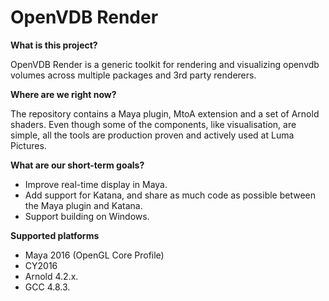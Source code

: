 # OpenVDB Render

**What is this project?**

OpenVDB Render is a generic toolkit for rendering and visualizing openvdb volumes across multiple packages and 3rd party renderers.

**Where are we right now?**

The repository contains a Maya plugin, MtoA extension and a set of Arnold shaders. Even though some of the components, like visualisation, are simple, all the tools are production proven and actively used at Luma Pictures.

**What are our short-term goals?**

-   Improve real-time display in Maya.
-   Add support for Katana, and share as much code as possible between the Maya plugin and Katana.
-   Support building on Windows.

**Supported platforms**

-   Maya 2016 (OpenGL Core Profile)
-   CY2016
-   Arnold 4.2.x.
-   GCC 4.8.3.
